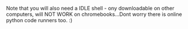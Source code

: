 Note that you will also need a IDLE shell - ony downloadable on other computers, will NOT WORK on chromebooks...Dont worry there is online python code runners too. :)
